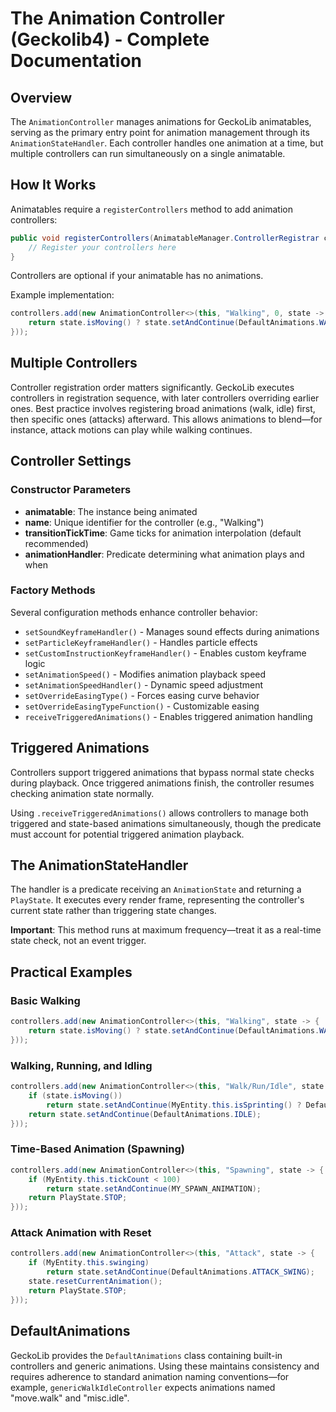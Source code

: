 # The Animation Controller (Geckolib4) - Complete Documentation

## Overview

The `AnimationController` manages animations for GeckoLib animatables, serving as the primary entry point for animation management through its `AnimationStateHandler`. Each controller handles one animation at a time, but multiple controllers can run simultaneously on a single animatable.

## How It Works

Animatables require a `registerControllers` method to add animation controllers:

```java
public void registerControllers(AnimatableManager.ControllerRegistrar controllers) {
    // Register your controllers here
}
```

Controllers are optional if your animatable has no animations.

Example implementation:

```java
controllers.add(new AnimationController<>(this, "Walking", 0, state -> {
    return state.isMoving() ? state.setAndContinue(DefaultAnimations.WALK) : PlayState.STOP;
}));
```

## Multiple Controllers

Controller registration order matters significantly. GeckoLib executes controllers in registration sequence, with later controllers overriding earlier ones. Best practice involves registering broad animations (walk, idle) first, then specific ones (attacks) afterward. This allows animations to blend—for instance, attack motions can play while walking continues.

## Controller Settings

### Constructor Parameters

- **animatable**: The instance being animated
- **name**: Unique identifier for the controller (e.g., "Walking")
- **transitionTickTime**: Game ticks for animation interpolation (default recommended)
- **animationHandler**: Predicate determining what animation plays and when

### Factory Methods

Several configuration methods enhance controller behavior:

- `setSoundKeyframeHandler()` - Manages sound effects during animations
- `setParticleKeyframeHandler()` - Handles particle effects
- `setCustomInstructionKeyframeHandler()` - Enables custom keyframe logic
- `setAnimationSpeed()` - Modifies animation playback speed
- `setAnimationSpeedHandler()` - Dynamic speed adjustment
- `setOverrideEasingType()` - Forces easing curve behavior
- `setOverrideEasingTypeFunction()` - Customizable easing
- `receiveTriggeredAnimations()` - Enables triggered animation handling

## Triggered Animations

Controllers support triggered animations that bypass normal state checks during playback. Once triggered animations finish, the controller resumes checking animation state normally.

Using `.receiveTriggeredAnimations()` allows controllers to manage both triggered and state-based animations simultaneously, though the predicate must account for potential triggered animation playback.

## The AnimationStateHandler

The handler is a predicate receiving an `AnimationState` and returning a `PlayState`. It executes every render frame, representing the controller's current state rather than triggering state changes.

**Important**: This method runs at maximum frequency—treat it as a real-time state check, not an event trigger.

## Practical Examples

### Basic Walking

```java
controllers.add(new AnimationController<>(this, "Walking", state -> {
    return state.isMoving() ? state.setAndContinue(DefaultAnimations.WALK) : PlayState.STOP;
}));
```

### Walking, Running, and Idling

```java
controllers.add(new AnimationController<>(this, "Walk/Run/Idle", state -> {
    if (state.isMoving())
        return state.setAndContinue(MyEntity.this.isSprinting() ? DefaultAnimations.RUN : DefaultAnimations.WALK);
    return state.setAndContinue(DefaultAnimations.IDLE);
}));
```

### Time-Based Animation (Spawning)

```java
controllers.add(new AnimationController<>(this, "Spawning", state -> {
    if (MyEntity.this.tickCount < 100)
        return state.setAndContinue(MY_SPAWN_ANIMATION);
    return PlayState.STOP;
}));
```

### Attack Animation with Reset

```java
controllers.add(new AnimationController<>(this, "Attack", state -> {
    if (MyEntity.this.swinging)
        return state.setAndContinue(DefaultAnimations.ATTACK_SWING);
    state.resetCurrentAnimation();
    return PlayState.STOP;
}));
```

## DefaultAnimations

GeckoLib provides the `DefaultAnimations` class containing built-in controllers and generic animations. Using these maintains consistency and requires adherence to standard animation naming conventions—for example, `genericWalkIdleController` expects animations named "move.walk" and "misc.idle".
